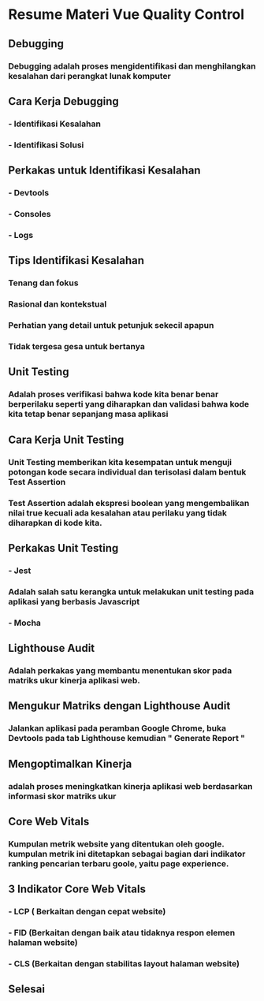 # Resume Materi Vue Quality Control

## Debugging
### Debugging adalah proses mengidentifikasi dan menghilangkan kesalahan dari perangkat lunak komputer

## Cara Kerja Debugging
### - Identifikasi Kesalahan
### - Identifikasi Solusi

## Perkakas untuk Identifikasi Kesalahan
### - Devtools
### - Consoles
### - Logs

## Tips Identifikasi Kesalahan
### Tenang dan fokus
### Rasional dan kontekstual
### Perhatian yang detail untuk petunjuk sekecil apapun
### Tidak tergesa gesa untuk bertanya

## Unit Testing
### Adalah proses verifikasi bahwa kode kita benar benar berperilaku seperti yang diharapkan dan validasi bahwa kode kita tetap benar sepanjang masa aplikasi

## Cara Kerja Unit Testing
### Unit Testing memberikan kita kesempatan untuk menguji potongan kode secara individual dan terisolasi dalam bentuk Test Assertion
### Test Assertion adalah ekspresi boolean yang mengembalikan nilai true kecuali ada kesalahan atau perilaku yang tidak diharapkan di kode kita.

## Perkakas Unit Testing
### - Jest
### Adalah salah satu kerangka untuk melakukan unit testing pada aplikasi yang berbasis Javascript
### - Mocha

## Lighthouse Audit
### Adalah perkakas yang membantu menentukan skor pada matriks ukur kinerja aplikasi web.

## Mengukur Matriks dengan Lighthouse Audit
### Jalankan aplikasi pada peramban Google Chrome, buka Devtools pada tab Lighthouse kemudian " Generate Report "

## Mengoptimalkan Kinerja 
### adalah proses meningkatkan kinerja aplikasi web berdasarkan informasi skor matriks ukur

## Core Web Vitals
### Kumpulan metrik website yang ditentukan oleh google. kumpulan metrik ini ditetapkan sebagai bagian dari indikator ranking pencarian terbaru goole, yaitu page experience.

## 3 Indikator Core Web Vitals
### - LCP ( Berkaitan dengan cepat website)
### - FID (Berkaitan dengan baik atau tidaknya respon elemen halaman website)
### - CLS (Berkaitan dengan stabilitas layout halaman website)

## Selesai

##